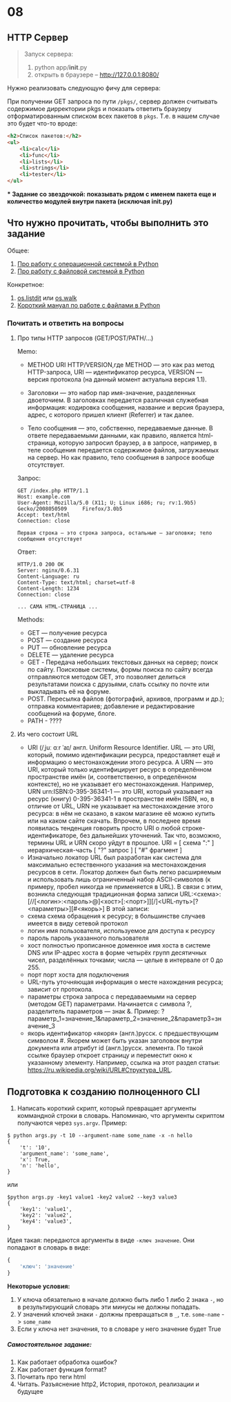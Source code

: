# 08

## HTTP Сервер


> Запуск сервера:
> 1) python app/__init__.py
> 2) открыть в браузере – http://127.0.0.1:8080/


Нужно реализовать следующую фичу для сервера: 

При получении GET запроса по пути `/pkgs/`, сервер должен считывать содержимое дирректории pkgs и показать ответить браузеру отформатированным списком всех пакетов в `pkgs`. Т.е. в нашем случае это будет что-то вроде: 

```html
<h2>Список пакетов:</h2>
<ul>
    <li>calc</li>
    <li>func</li>
    <li>lists</li>
    <li>strings</li>
    <li>tester</li>
</ul>
```

<b>* Задание со звездочкой: показывать рядом с именем пакета еще и количество модулей внутри пакета (исключая __init__.py)</b>

## Что нужно прочитать, чтобы выполнить это задание

Общее: 
 1. [Про работу с операционной системой в Python](https://docs.python.org/2/library/os.html)
 2. [Про работу с файловой системой в Python](https://docs.python.org/3/library/filesys.html)

Конкретное:
 1. [os.listdit](https://docs.python.org/2/library/os.html#os.listdir) или [os.walk](https://docs.python.org/3/library/os.html#os.walk)
 2. [Короткий мануал по работе с файлами в Python](https://www.saltycrane.com/blog/2008/04/working-with-files-and-directories-in/)

### Почитать и ответить на вопросы

 1. Про типы HTTP запросов (GET/POST/PATH/...)

    Memo:
    - METHOD URI HTTP/VERSION,где METHOD — это как раз метод HTTP-запроса, URI — идентификатор ресурса, VERSION — версия протокола (на данный момент актуальна версия 1.1).

    - Заголовки — это набор пар имя-значение, разделенных двоеточием. В заголовках передается различная служебная информация: кодировка сообщения, название и версия браузера, адрес, с которого пришел клиент (Referrer) и так далее.

    - Тело сообщения — это, собственно, передаваемые данные. В ответе передаваемыми данными, как правило, является html-страница, которую запросил браузер, а в запросе, например, в теле сообщения передается содержимое файлов, загружаемых на сервер. Но как правило, тело сообщения в запросе вообще отсутствует.

    Запрос:
    ```
    GET /index.php HTTP/1.1
    Host: example.com
    User-Agent: Mozilla/5.0 (X11; U; Linux i686; ru; rv:1.9b5) 
    Gecko/2008050509     Firefox/3.0b5
    Accept: text/html
    Connection: close

    Первая строка — это строка запроса, остальные — заголовки; тело 
    сообщения отсутствует
    ```

    Ответ:
    ```
    HTTP/1.0 200 OK
    Server: nginx/0.6.31
    Content-Language: ru
    Content-Type: text/html; charset=utf-8
    Content-Length: 1234
    Connection: close

    ... САМА HTML-СТРАНИЦА ...
    ```

    Methods:
    - GET — получение ресурса
    - POST — создание ресурса
    - PUT — обновление ресурса
    - DELETE — удаление ресурса
    - GET - Передача небольших текстовых данных на сервер; поиск по сайту. Поисковые системы, формы поиска по сайту всегда отправляются методом GET, это позволяет делиться результатами поиска с друзьями, слать ссылку по почте или выкладывать её на форуме.
    - POST. Пересылка файлов (фотографий, архивов, программ и др.); отправка комментариев; добавление и редактирование сообщений на форуме, блоге.
    - PATH - ????

 2. Из чего состоит URL
    - URI (/ˌjuː ɑːr ˈaɪ/ англ. Uniform Resource Identifier. URL — это URI, который, помимо идентификации ресурса, предоставляет ещё и информацию о местонахождении этого ресурса. А URN — это URI, который только идентифицирует ресурс в определённом пространстве имён (и, соответственно, в определённом контексте), но не указывает его местонахождения. Например, URN urn:ISBN:0-395-36341-1 — это URI, который указывает на ресурс (книгу) 0-395-36341-1 в пространстве имён ISBN, но, в отличие от URL, URN не указывает на местонахождение этого ресурса: в нём не сказано, в каком магазине её можно купить или на каком сайте скачать. Впрочем, в последнее время появилась тенденция говорить просто URI о любой строке-идентификаторе, без дальнейших уточнений. Так что, возможно, термины URL и URN скоро уйдут в прошлое. URI = [ схема ":" ] иерархическая-часть [ "?" запрос ] [ "#" фрагмент ]
    - Изначально локатор URL был разработан как система для максимально естественного указания на местонахождения ресурсов в сети. Локатор должен был быть легко расширяемым и использовать лишь ограниченный набор ASCII‐символов (к примеру, пробел никогда не применяется в URL). В связи с этим, возникла следующая традиционная форма записи URL:<схема>:[//[<логин>:<пароль>@]<хост>[:<порт>]][/]<URL‐путь>[?<параметры>][#<якорь>]
    В этой записи:
    - схема
    схема обращения к ресурсу; в большинстве случаев имеется в виду сетевой протокол
    - логин 
    имя пользователя, используемое для доступа к ресурсу
    - пароль 
    пароль указанного пользователя
    - хост 
    полностью прописанное доменное имя хоста в системе DNS или IP-адрес хоста в форме четырёх групп десятичных чисел, разделённых точками; числа — целые в интервале от 0 до 255.
    - порт 
    порт хоста для подключения
    - URL-путь 
    уточняющая информация о месте нахождения ресурса; зависит от протокола.
    - параметры 
    строка запроса с передаваемыми на сервер (методом GET) параметрами. Начинается с символа ?, разделитель параметров — знак &. Пример: ?параметр_1=значение_1&параметр_2=значение_2&параметр3=значение_3
    - якорь 
    идентификатор «якоря» (англ.)русск. с предшествующим символом #. Якорем может быть указан заголовок внутри документа или атрибут id (англ.)русск. элемента. По такой ссылке браузер откроет страницу и переместит окно к указанному элементу. Например, ссылка на этот раздел статьи: https://ru.wikipedia.org/wiki/URL#Структура_URL.



## Подготовка к созданию полноценного CLI

1. Написать короткий скрипт, который превращает аргументы коммандной строки в словарь. Напоминаю, что аргументы скриптом получаются через `sys.argv`. Пример: 

```
$ python args.py -t 10 --argument-name some_name -x -n hello
{
    't': '10',
    'argument_name': 'some_name',
    'x': True,
    'n': 'hello',
}
```

или 

```
$python args.py -key1 value1 -key2 value2 --key3 value3
{
    'key1': 'value1',
    'key2': 'value2',
    'key4': 'value3',
}
```

Идея такая: передаются аргументы в виде `-ключ значение`. Они попадают в словарь в виде: 

```python
{
    'ключ': 'значение'
}
```

**Некоторые условия:**
 1. У ключа обязательно в начале должно быть либо 1 либо 2 знака `-`, но в результирующий словарь эти минусы не должны попадать. 
 2. У значений ключей знаки `-` должны превращаться в `_`, т.е. `some-name` -> `some_name`
 3. Если у ключа нет значения, то в словаре у него значение будет True


 ##### Самостоятельное задание:

 1. Как работает обработка ошибок?
 2. Как работает функция format?
 3. Почитать про теги html
 4. Читать. Разъяснение http2, История, протокол, реализации и будущее